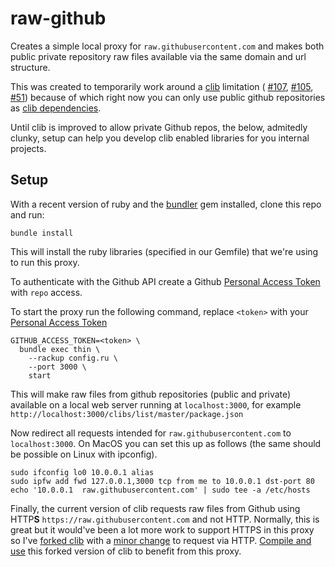 raw-github
===

Creates a simple local proxy for `raw.githubusercontent.com` and makes both public private repository raw files available via the same domain and url structure.

This was created to temporarily work around a [clib](https://github.com/clibs/clib) limitation ( [#107](https://github.com/clibs/clib/issues/107), [#105](https://github.com/clibs/clib/issues/105), [#51](https://github.com/clibs/clib/issues/107)) because of which right now you can only use public github repositories as [clib dependencies](https://github.com/clibs/clib/wiki/Explanation-of-package.json#dependencies).

Until clib is improved to allow private Github repos, the below, admitedly clunky, setup can help you develop clib enabled libraries for you internal projects. 

Setup
---
With a recent version of ruby and the [bundler](http://bundler.io/) gem installed, clone this repo and run:
````
bundle install
````

This will install the ruby libraries (specified in our Gemfile) that we're using to run this proxy.

To authenticate with the Github API create a Github [Personal Access Token](https://github.com/settings/applications) with `repo` access.

To start the proxy run the following command, replace `<token>` with your [Personal Access Token](https://github.com/settings/applications)

````
GITHUB_ACCESS_TOKEN=<token> \
  bundle exec thin \
    --rackup config.ru \
    --port 3000 \
    start
````

This will make raw files from github repositories (public and private) available on a local web server running at `localhost:3000`, for example `http://localhost:3000/clibs/list/master/package.json`

Now redirect all requests intended for `raw.githubusercontent.com` to `localhost:3000`. On MacOS you can set this up as follows (the same should be possible on Linux with ipconfig).

````
sudo ifconfig lo0 10.0.0.1 alias
sudo ipfw add fwd 127.0.0.1,3000 tcp from me to 10.0.0.1 dst-port 80
echo '10.0.0.1  raw.githubusercontent.com' | sudo tee -a /etc/hosts
````

Finally, the current version of clib requests raw files from Github using HTTP**S** `https://raw.githubusercontent.com` and not HTTP. Normally, this is great but it would've been a lot more work to support HTTPS in this proxy so I've [forked clib](https://github.com/mrinalwadhwa/clib) with a [minor change](https://github.com/clibs/clib/compare/master...mrinalwadhwa:master?diff=split&name=master) to request via HTTP. [Compile and use](https://github.com/clibs/clib#installation) this forked version of clib to benefit from this proxy.
